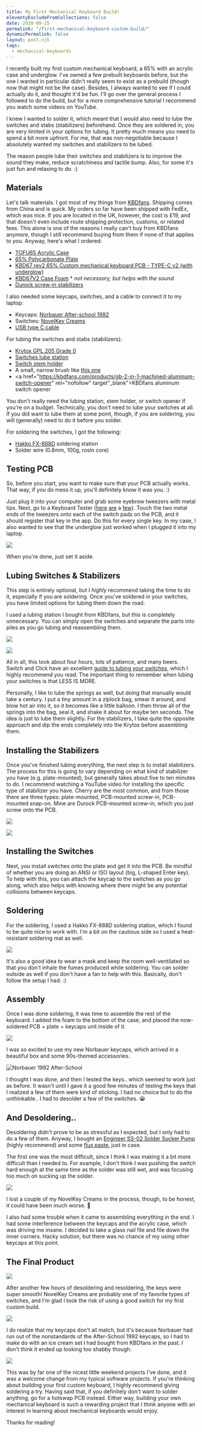 ```yaml
---
title: My First Mechanical Keyboard Build!
eleventyExcludeFromCollections: false
date: 2020-09-25
permalink: "/first-mechanical-keyboard-custom-build/"
dynamicPermalink: false
layout: post.njk
tags:
  - mechanical-keyboards
---
```


I recently built my first custom mechanical keyboard, a 65% with an acrylic case and underglow. I've owned a few prebuilt keyboards before, but the one I wanted in particular didn't really seem to exist as a prebuild (though now that might not be the case). Besides, I always wanted to see if I could actually do it, and thought it'd be fun. I'll go over the general process I followed to do the build, but for a more comprehensive tutorial I recommend you watch some videos on YouTube.

I knew I wanted to solder it, which meant that I would also need to lube the switches and stabs (stabilizers) beforehand. Once they are soldered in, you are very limited in your options for lubing. It pretty much means you need to spend a bit more upfront. For me, that was non-negotiable because I absolutely wanted my switches and stabilizers to be lubed.

The reason people lube their switches and stabilizers is to improve the sound they make, reduce scratchiness and tactile bump. Also, for some it's just fun and relaxing to do. :)

## Materials

Let's talk materials. I got most of my things from <a href="https://kbdfans.com/" target="_blank" rel="nofollow">KBDfans</a>. Shipping comes from China and is quick. My orders so far have been shipped with FedEx, which was nice. If you are located in the UK, however, the cost is £19, and that doesn't even include route shipping protection, customs, or related fees. This alone is one of the reasons I really can't buy from KBDfans anymore, though I still recommend buying from them if none of that applies to you. Anyway, here's what I ordered:

- <a href="https://kbdfans.com/products/tofu65-acrylic-mechanical-keyboars-case" target="_blank" rel="nofollow">TOFU65 Acrylic Case</a>
- <a href="https://kbdfans.com/products/65-polycarbonate-plate" target="_blank" rel="nofollow">65% Polycarbonate Plate</a>
- <a href="https://kbdfans.com/products/kbd65-65-custom-mechanical-keyboard-pcb" target="_blank" rel="nofollow">KBD67 rev2 65% Custom mechanical keyboard PCB - TYPE-C v2 (with underglow)</a>
- <a href="https://kbdfans.com/products/kbd67v2-case-foam" target="_blank" rel="nofollow">KBD67V2 Case Foam</a> * *not necessary, but helps with the sound*
- <a href="https://keygem.store/collections/stabilizer/products/durock-stabilizer" target="_blank" rel="nofollow">Durock screw-in stabilizers</a>

I also needed some keycaps, switches, and a cable to connect it to my laptop:

- Keycaps: <a href="https://shop.norbauer.com/products/after-school-1992-vaporwave-keycaps" target="_blank" rel="nofollow">Norbauer After-school 1992</a>
- Switches: <a href="https://kbdfans.com/products/novelkey-x-kailh-linear-cream-switch" target="_blank" rel="nofollow">NovelKey Creams</a>
- <a href="https://kbdfans.com/products/usb-c-typec-usb-cable" target="_blank" rel="nofollow">USB type C cable</a>

For lubing the switches and stabs (stabilizers):

- <a href="https://keygem.store/products/krytox-gpl-205-grade-0-3ml?variant=34600427815078" target="_blank" rel="nofollow">Krytox GPL 205 Grade 0</a>
- <a href="https://kbdfans.com/products/kbdfans-switches-lube-station" target="_blank" rel="nofollow">Switches lube station</a>
- <a href="https://keygem.store/products/switch-stem-holder-v2?variant=34907654062246" target="_blank" rel="nofollow">Switch stem holder</a>
- A small, narrow brush like <a href="https://keygem.store/collections/tools/products/premium-brush-size-0" target="_blank" rel="nofollow">this one</a>
- <a href="https://kbdfans.com/products/gb-2-in-1-machined-aluminum-switch-opener" rel="nofollow" target"_blank">KBDfans aluminum switch opener</a>

You don't really need the lubing station, stem holder, or switch opener if you're on a budget. Technically, you don't need to lube your switches at all. If you did want to lube them at some point, though, if you are soldering, you will (generally) need to do it before you solder.

For soldering the switches, I got the following:

- <a href="https://www.hakko.co.uk/hakko-fx-888d-digital-soldering-station.html" target="_blank" rel="nofollow">Hakko FX-888D</a> soldering station
- Solder wire (0.8mm, 100g, rosin core)

## Testing PCB

So, before you start, you want to make sure that your PCB actually works. That way, if you do mess it up, you'll definitely know it was you. :)

Just plug it into your computer and grab some eyebrow tweezers with metal tips. Next, go to a Keyboard Tester (<a href="https://keyboardchecker.com/" rel="nofollow" target="_blank">here</a> <a href="http://en.key-test.ru/" target="_blank" rel="nofollow">are</a> a <a href="https://www.keyboardtester.com/" target="_blank" rel="nofollow">few</a>). Touch the two metal ends of the tweezers onto each of the switch pads on the PCB, and it should register that key in the app. Do this for every single key. In my case, I also wanted to see that the underglow just worked when I plugged it into my laptop.

![](/img/post/custom-keyboard-underglow-01.png)

When you're done, just set it aside.

## Lubing Switches & Stabilizers

This step is entirely optional, but I *highly* recommend taking the time to do it, especially if you are soldering. Once you've soldered in your switches, you have limited options for lubing them down the road.

I used a lubing station I bought from KBDfans, but this is completely unnecessary. You can simply open the switches and separate the parts into piles as you go lubing and reassembling them.

![](/img/post/custom-keyboard-lubing-01.jpg)

![](/img/post/custom-keyboard-lubing-02.jpg)

All in all, this took about four hours, lots of patience, and many beers. Switch and Click have an excellent <a href="https://switchandclick.com/2020/06/06/the-ultimate-guide-lube-your-mechanical-keyboard-switches/" rel="nofollow" target="_blank">guide to lubing your switches</a>, which I highly recommend you read. The important thing to remember when lubing your switches is that LESS IS MORE.

Personally, I like to lube the springs as well, but doing that manually would take a century. I put a tiny amount in a ziplock bag, smear it around, and blow hot air into it, so it becomes like a little balloon. I then throw all of the springs into the bag, seal it, and shake it about for maybe ten seconds. The idea is just to lube them slightly. For the stabilizers, I take quite the opposite approach and dip the ends completely into the Krytox before assembling them.

## Installing the Stabilizers

Once you've finished lubing everything, the next step is to install stabilizers. The process for this is going to vary depending on what kind of stabilizer you have (e.g. plate-mounted), but generally takes about five to ten minutes to do. I recommend watching a YouTube video for installing the specific type of stabilizer you have. Cherry are the most common, and from those there are three types: plate-mounted, PCB-mounted screw-in, PCB-mounted snap-on. Mine are Durock PCB-mounted screw-in, which you just screw onto the PCB.

![](/img/post/custom-keyboard-pcb-stabilizers-01.jpg)

![](/img/post/custom-keyboard-plate-01.jpg)

## Installing the Switches

Next, you install switches onto the plate and get it into the PCB. Be mindful of whether you are doing an ANSI or ISO layout (big, L-shaped Enter key). To help with this, you can attach the keycap to the switches as you go along, which also helps with knowing where there might be any potential collisions between keycaps.

## Soldering

For the soldering, I used a Hakko FX-888D soldering station, which I found to be quite nice to work with. I'm a bit on the cautious side so I used a heat-resistant soldering mat as well.

![](/img/post/custom-keyboard-pcb-solder-01.jpg)

It's also a good idea to wear a mask and keep the room well-ventilated so that you don't inhale the fumes produced while soldering. You can solder outside as well if you don't have a fan to help with this. Basically, don't follow the setup I had. :)

## Assembly

Once I was done soldering, it was time to assemble the rest of the keyboard. I added the foam to the bottom of the case, and placed the now-soldered PCB + plate + keycaps unit inside of it.

![](/img/post/custom-keyboard-assembly-02.jpg)

I was so excited to use my new Norbauer keycaps, which arrived in a beautiful box and some 90s-themed accessories.

![Norbauer 1992 After-School](/img/post/custom-keyboard-keycaps.jpg)

I thought I was done, and then I tested the keys.. which seemed to work just as before. It wasn't until I gave it a good few minutes of testing the keys that I realized a few of them were kind of sticking. I had no choice but to do the unthinkable.. I had to desolder a few of the switches. 😭

## And Desoldering..

Desoldering didn't prove to be as stressful as I expected, but I only had to do a few of them. Anyway, I bought an <a href="https://www.amazon.co.uk/gp/product/B002MJMXD4/ref=ppx_yo_dt_b_search_asin_title?ie=UTF8&psc=1" rel="nofollow" target="_blank">Engineer SS-02 Solder Sucker Pump</a> (highly recommend) and some <a href="https://www.amazon.co.uk/gp/product/B00425FUW2/ref=ppx_yo_dt_b_search_asin_title?ie=UTF8&psc=1" target="_blank" rel="nofollow">flux paste</a>, just in case.

The first one was the most difficult, since I think I was making it a bit more difficult than I needed to. For example, I don't think I was pushing the switch hard enough at the same time as the solder was still wet, and was focusing too much on sucking up the solder.

![](/img/post/custom-keyboard-desolder-02.jpg)

I lost a couple of my NovelKey Creams in the process, though, to be honest, it could have been much worse. 🙂

I also had some trouble when it came to assembling everything in the end. I had some interference between the keycaps and the acrylic case, which was driving me insane. I decided to take a glass nail file and file down the inner corners. Hacky solution, but there was no chance of my using other keycaps at this point.

## The Final Product

![](/img/post/custom-keyboard-final-01.jpg)

After another few hours of desoldering and resoldering, the keys were super smooth! NovelKey Creams are probably one of my favorite types of switches, and I'm glad I took the risk of using a good switch for my first custom build.

![](/img/post/custom-keyboard-final-02.jpg)

I do realize that my keycaps don't all match, but it's because Norbauer had run out of the nonstandards of the After-School 1992 keycaps, so I had to make do with an ice cream set I had bought from KBDfans in the past. I don't think it ended up looking too shabby though.

![](/img/post/custom-keyboard-final-03.jpg)  

This was by far one of the nicest little weekend projects I've done, and it was a welcome change from my typical software projects. If you're thinking about building your first custom keyboard, I highly recommend giving soldering a try. Having said that, if you definitely don't want to solder anything, go for a hotswap PCB instead. Either way, building your own mechanical keyboard is such a rewarding project that I think anyone with an interest in learning about mechanical keyboards would enjoy.

Thanks for reading!

